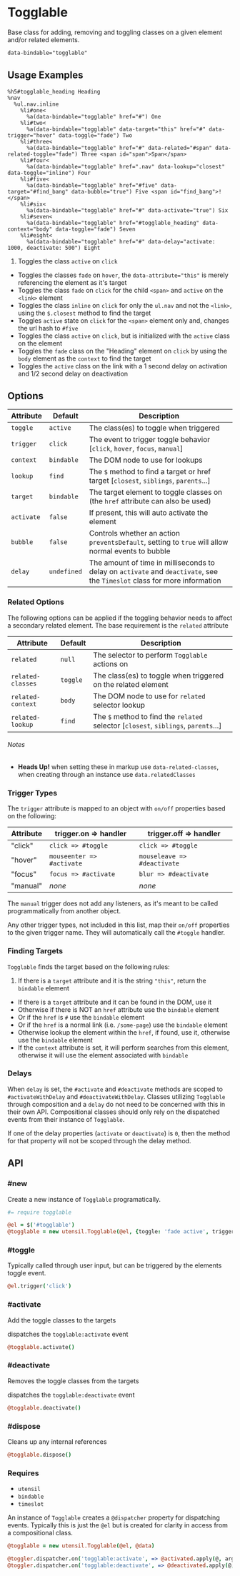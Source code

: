 
# Togglable
Base class for adding, removing and toggling classes on a given element
and/or related elements.

```html
data-bindable="togglable"
```

## Usage Examples

<!--~ markup/togglable.html.haml -->
```haml
%h5#togglable_heading Heading
%nav
  %ul.nav.inline
    %li#one<
      %a(data-bindable="togglable" href="#") One
    %li#two<
      %a(data-bindable="togglable" data-target="this" href="#" data-trigger="hover" data-toggle="fade") Two
    %li#three<
      %a(data-bindable="togglable" href="#" data-related="#span" data-related-toggle="fade") Three <span id="span">Span</span>
    %li#four<
      %a(data-bindable="togglable" href=".nav" data-lookup="closest" data-toggle="inline") Four
    %li#five<
      %a(data-bindable="togglable" href="#five" data-target="#find_bang" data-bubble="true") Five <span id="find_bang">!</span>
    %li#six<
      %a(data-bindable="togglable" href="#" data-activate="true") Six
    %li#seven<
      %a(data-bindable="togglable" href="#togglable_heading" data-context="body" data-toggle="fade") Seven
    %li#eight<
      %a(data-bindable="togglable" href="#" data-delay="activate: 1000, deactivate: 500") Eight
```
<!-- end -->

1. Toggles the class `active` on `click`
- Toggles the classes `fade` on `hover`, the `data-attribute="this"` is merely referencing the element as it's target
- Toggles the class `fade` on `click` for the child `<span>` and `active` on the `<link>` element
- Toggles the class `inline` on `click` for only the `ul.nav` and not the `<link>`, using the `$.closest` method to find the target
- Toggles `active` state on `click` for the `<span>` element only and, changes the url hash to `#five`
- Toggles the class `active` on `click`, but is initialized with the `active` class on the element
- Toggles the `fade` class on the "Heading" element on `click` by using the `body` element as the `context` to find the target
- Toggles the `active` class on the link with a 1 second delay on activation and 1/2 second delay on deactivation


## Options

Attribute  | Default      | Description
---------- | ------------ | -------------------------------------------
`toggle`   | `active`     | The class(es) to toggle when triggered
`trigger`  | `click`      | The event to trigger toggle behavior [`click`, `hover`, `focus`, `manual`]
`context`  | `bindable`   | The DOM node to use for lookups
`lookup`   | `find`       | The `$` method to find a target or href target [`closest`, `siblings`, `parents`...]
`target`   | `bindable`   | The target element to toggle classes on (the `href` attribute can also be used)
`activate` | `false`      | If present, this will auto activate the element
`bubble`   | `false`      | Controls whether an action `preventsDefault`, setting to `true` will allow normal events to bubble
`delay`    | `undefined`  | The amount of time in milliseconds to delay on `activate` and `deactivate`, see the `Timeslot` class for more information


### Related Options
The following options can be applied if the toggling behavior needs to
affect a secondary related element. The base requirement is the
`related` attribute

Attribute         | Default   | Description
----------------- | --------- | -------------------------------------------
`related`         | `null`    | The selector to perform `Togglable` actions on
`related-classes` | `toggle`  | The class(es) to toggle when triggered on the related element
`related-context` | `body`    | The DOM node to use for `related` selector lookup
`related-lookup`  | `find`    | The `$` method to find the `related` selector [`closest`, `siblings`, `parents`...]

###### Notes
- **Heads Up!** when setting these in markup use `data-related-classes`,
  when creating through an instance use `data.relatedClasses`


### Trigger Types
The `trigger` attribute is mapped to an object with `on/off` properties
based on the following:

Attribute  | trigger.on => handler     | trigger.off => handler
---------- | ------------------------- | --------------------------------------
"click"    | `click => #toggle`        | `click => #toggle`
"hover"    | `mouseenter => #activate` | `mouseleave => #deactivate`
"focus"    | `focus => #activate`      | `blur => #deactivate`
"manual"   | _none_                    | _none_

The `manual` trigger does not add any listeners, as it's meant to be
called programmatically from another object.

Any other trigger types, not included in this list, map their `on/off`
properties to the given trigger name. They will automatically call the
`#toggle` handler.


### Finding Targets
`Togglable` finds the target based on the following rules:

1. If there is a `target` attribute and it is the string `"this"`,
   return the `bindable` element
- If there is a `target` attribute and it can be found in the DOM, use it
- Otherwise if there is NOT an `href` attribute use the `bindable` element
- Or if the `href` is `#` use the `bindable` element
- Or if the `href` is a normal link (i.e. `/some-page`) use the `bindable` element
- Otherwise lookup the element within the `href`, if found, use it, otherwise use the `bindable` element
- If the `context` attribute is set, it will perform searches from this element, otherwise it will use the element associated with `bindable`


### Delays
When `delay` is set, the `#activate` and `#deactivate` methods are
scoped to `#activateWithDelay` and `#deactivateWithDelay`. Classes
utilizing `Togglable` through composition and a `delay` do not need to
be concerned with this in their own API. Compositional classes should
only rely on the dispatched events from their instance of `Togglable`.

If one of the delay properties (`activate` or `deactivate`) is `0`, then
the method for that property will not be scoped through the delay method.


## API

### #new
Create a new instance of `Togglable` programatically. 

```coffee
#= require togglable

@el = $('#togglable')
@togglable = new utensil.Togglable(@el, {toggle: 'fade active', trigger: 'hover'})
```

### #toggle
Typically called through user input, but can be triggered by the
elements toggle event.

```coffee
@el.trigger('click')
```

### #activate
Add the toggle classes to the targets

dispatches the `togglable:activate` event

```coffee
@togglable.activate()
```

### #deactivate
Removes the toggle classes from the targets

dispatches the `togglable:deactivate` event

```coffee
@togglable.deactivate()
```

### #dispose
Cleans up any internal references 

```coffee
@togglable.dispose()
```

### Requires
- `utensil`
- `bindable`
- `timeslot`

An instance of `Togglable` creates a `@dispatcher` property for
dispatching events. Typically this is just the `@el` but is created for
clarity in access from a compositional class.

```coffee
@togglable = new utensil.Togglable(@el, @data)

@toggler.dispatcher.on('togglable:activate', => @activated.apply(@, arguments))
@toggler.dispatcher.on('togglable:deactivate', => @deactivated.apply(@, arguments))
```

